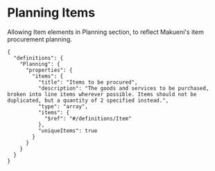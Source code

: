 # Planning Items

Allowing Item elements in Planning section, to reflect Makueni's item procurement planning.

```
{
  "definitions": {
    "Planning": {
      "properties": {
        "items": {
          "title": "Items to be procured",
          "description": "The goods and services to be purchased, broken into line items wherever possible. Items should not be duplicated, but a quantity of 2 specified instead.",
          "type": "array",
          "items": {
            "$ref": "#/definitions/Item"
          },
          "uniqueItems": true
        }
      }
    }
  }
}
```